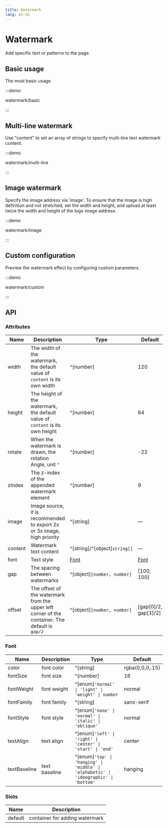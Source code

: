 ```yaml
---
title: Watermark
lang: en-US
---
```


# Watermark

Add specific text or patterns to the page.

## Basic usage

The most basic usage

:::demo

watermark/basic

:::

## Multi-line watermark

Use "content" to set an array of strings to specify multi-line text watermark content.

:::demo

watermark/multi-line

:::

## Image watermark

Specify the image address via 'image'. To ensure that the image is high definition and not stretched, set the width and height, and upload at least twice the width and height of the logo image address.

:::demo

watermark/image

:::

## Custom configuration

Preview the watermark effect by configuring custom parameters.

:::demo

watermark/custom

:::

## API

### Attributes

| Name    | Description                                                                                     | Type                          | Default                    |
| ------- | ----------------------------------------------------------------------------------------------- | ----------------------------- | -------------------------- |
| width   | The width of the watermark, the default value of `content` is its own width                     | ^[number]                     | 120                        |
| height  | The height of the watermark, the default value of `content` is its own height                   | ^[number]                     | 64                         |
| rotate  | When the watermark is drawn, the rotation Angle, unit `°`                                       | ^[number]                     | -22                        |
| zIndex  | The z-index of the appended watermark element                                                   | ^[number]                     | 9                          |
| image   | Image source, it is recommended to export 2x or 3x image, high priority                         | ^[string]                     | —                          |
| content | Watermark text content                                                                          | ^[string]/^[object]`string[]` | —                          |
| font    | Text style                                                                                      | [Font](#font)                 | [Font](#font)              |
| gap     | The spacing between watermarks                                                                  | ^[object]`[number, number]`   | \[100, 100\]               |
| offset  | The offset of the watermark from the upper left corner of the container. The default is `gap/2` | ^[object]`[number, number]`   | \[gap\[0\]/2, gap\[1\]/2\] |

### Font

| Name         | Description   | Type                                                                                 | Default         |
| ------------ | ------------- | ------------------------------------------------------------------------------------ | --------------- |
| color        | font color    | ^[string]                                                                            | rgba(0,0,0,.15) |
| fontSize     | font size     | ^[number]                                                                            | 16              |
| fontWeight   | font weight   | ^[enum]`'normal' \| 'light' \| 'weight' \| number`                                   | normal          |
| fontFamily   | font family   | ^[string]                                                                            | sans-serif      |
| fontStyle    | font style    | ^[enum]`'none' \| 'normal' \| 'italic' \| 'oblique'`                                 | normal          |
| textAlign    | text align    | ^[enum]`'left' \| 'right' \| 'center' \| 'start' \| 'end' `                          | center          |
| textBaseline | text baseline | ^[enum]`'top' \| 'hanging' \| 'middle' \| 'alphabetic' \| 'ideographic' \| 'bottom'` | hanging         |

### Slots

| Name    | Description                    |
| ------- | ------------------------------ |
| default | container for adding watermark |
